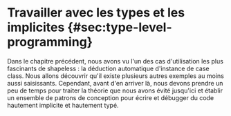 # Travailler avec les types et les implicites {#sec:type-level-programming}

Dans le chapitre précédent, nous avons vu
l'un des cas d'utilisation les plus fascinants de shapeless :
la déduction automatique d'instance de case class.
Nous allons découvrir qu'il existe plusieurs autres exemples au moins aussi saisissants.
Cependant, avant d'en arriver là, nous devons prendre un peu de temps
pour traiter la théorie que nous avons évité jusqu'ici
et établir un ensemble de patrons de conception pour écrire et débugger du code 
hautement implicite et hautement typé.
